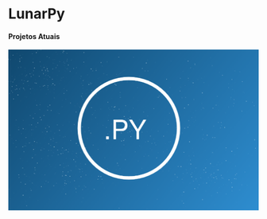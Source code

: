 # LunarPy

#### Projetos Atuais

[![LunarPyImage](testes/dotpy_2.png)](https://github.com/LunarPyOrg/)
